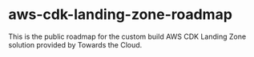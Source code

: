 # aws-cdk-landing-zone-roadmap
This is the public roadmap for the custom build AWS CDK Landing Zone solution provided by Towards the Cloud.
